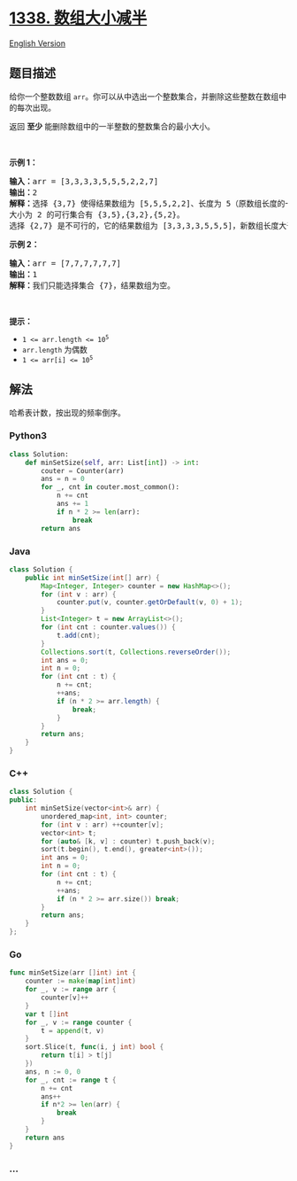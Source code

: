 # [1338. 数组大小减半](https://leetcode.cn/problems/reduce-array-size-to-the-half)

[English Version](/solution/1300-1399/1338.Reduce%20Array%20Size%20to%20The%20Half/README_EN.md)

## 题目描述

<!-- 这里写题目描述 -->

<p>给你一个整数数组&nbsp;<code>arr</code>。你可以从中选出一个整数集合，并删除这些整数在数组中的每次出现。</p>

<p>返回&nbsp;<strong>至少</strong>&nbsp;能删除数组中的一半整数的整数集合的最小大小。</p>

<p>&nbsp;</p>

<p><strong>示例 1：</strong></p>

<pre>
<strong>输入：</strong>arr = [3,3,3,3,5,5,5,2,2,7]
<strong>输出：</strong>2
<strong>解释：</strong>选择 {3,7} 使得结果数组为 [5,5,5,2,2]、长度为 5（原数组长度的一半）。
大小为 2 的可行集合有 {3,5},{3,2},{5,2}。
选择 {2,7} 是不可行的，它的结果数组为 [3,3,3,3,5,5,5]，新数组长度大于原数组的二分之一。
</pre>

<p><strong>示例 2：</strong></p>

<pre>
<strong>输入：</strong>arr = [7,7,7,7,7,7]
<strong>输出：</strong>1
<strong>解释：</strong>我们只能选择集合 {7}，结果数组为空。
</pre>

<p>&nbsp;</p>

<p><strong>提示：</strong></p>

<ul>
	<li><code>1 &lt;= arr.length &lt;= 10<sup>5</sup></code></li>
	<li><code>arr.length</code>&nbsp;为偶数</li>
	<li><code>1 &lt;= arr[i] &lt;= 10<sup>5</sup></code></li>
</ul>

## 解法

<!-- 这里可写通用的实现逻辑 -->

哈希表计数，按出现的频率倒序。

<!-- tabs:start -->

### **Python3**

<!-- 这里可写当前语言的特殊实现逻辑 -->

```python
class Solution:
    def minSetSize(self, arr: List[int]) -> int:
        couter = Counter(arr)
        ans = n = 0
        for _, cnt in couter.most_common():
            n += cnt
            ans += 1
            if n * 2 >= len(arr):
                break
        return ans
```

### **Java**

<!-- 这里可写当前语言的特殊实现逻辑 -->

```java
class Solution {
    public int minSetSize(int[] arr) {
        Map<Integer, Integer> counter = new HashMap<>();
        for (int v : arr) {
            counter.put(v, counter.getOrDefault(v, 0) + 1);
        }
        List<Integer> t = new ArrayList<>();
        for (int cnt : counter.values()) {
            t.add(cnt);
        }
        Collections.sort(t, Collections.reverseOrder());
        int ans = 0;
        int n = 0;
        for (int cnt : t) {
            n += cnt;
            ++ans;
            if (n * 2 >= arr.length) {
                break;
            }
        }
        return ans;
    }
}
```

### **C++**

```cpp
class Solution {
public:
    int minSetSize(vector<int>& arr) {
        unordered_map<int, int> counter;
        for (int v : arr) ++counter[v];
        vector<int> t;
        for (auto& [k, v] : counter) t.push_back(v);
        sort(t.begin(), t.end(), greater<int>());
        int ans = 0;
        int n = 0;
        for (int cnt : t) {
            n += cnt;
            ++ans;
            if (n * 2 >= arr.size()) break;
        }
        return ans;
    }
};
```

### **Go**

```go
func minSetSize(arr []int) int {
	counter := make(map[int]int)
	for _, v := range arr {
		counter[v]++
	}
	var t []int
	for _, v := range counter {
		t = append(t, v)
	}
	sort.Slice(t, func(i, j int) bool {
		return t[i] > t[j]
	})
	ans, n := 0, 0
	for _, cnt := range t {
		n += cnt
		ans++
		if n*2 >= len(arr) {
			break
		}
	}
	return ans
}
```

### **...**

```

```

<!-- tabs:end -->
